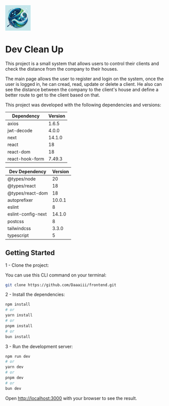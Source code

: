 <img src='./public/logo-devclean.png' width= "80" height='80' alt="Dev Clean Up Logo">

# Dev Clean Up</h1>
This project is a small system that allows users to control their clients and check the distance from the company to their houses.

The main page allows the user to register and login on the system, once the user is logged in, he can cread, read, update or delete a client. 
He also can see the distance between the company to the client's house and define a better route to get to the client based on that.

This project was developed with the following dependencies and versions:

| Dependency      | Version |
| --------------- | ------- |
| axios           | 1.6.5   |
| jwt-decode      | 4.0.0   |
| next            | 14.1.0  |
| react           | 18      |
| react-dom       | 18      |
| react-hook-form | 7.49.3  |

| Dev Dependency     | Version |
| ------------------ | ------- |
| @types/node        | 20      |
| @types/react       | 18      |
| @types/react-dom   | 18      |
| autoprefixer       | 10.0.1  |
| eslint             | 8       |
| eslint-config-next | 14.1.0  |
| postcss            | 8       |
| tailwindcss        | 3.3.0   |
| typescript         | 5       |

## Getting Started
1 - Clone the project:

You can use this CLI command on your terminal:
```bash
git clone https://github.com/Daaaiii/frontend.git
```
2 -  Install the dependencies:
```bash
npm install
# or
yarn install
# or
pnpm install
# or
bun install
```

3 - Run the development server:

```bash
npm run dev
# or
yarn dev
# or
pnpm dev
# or
bun dev
```

Open [http://localhost:3000](http://localhost:3000) with your browser to see the result.
